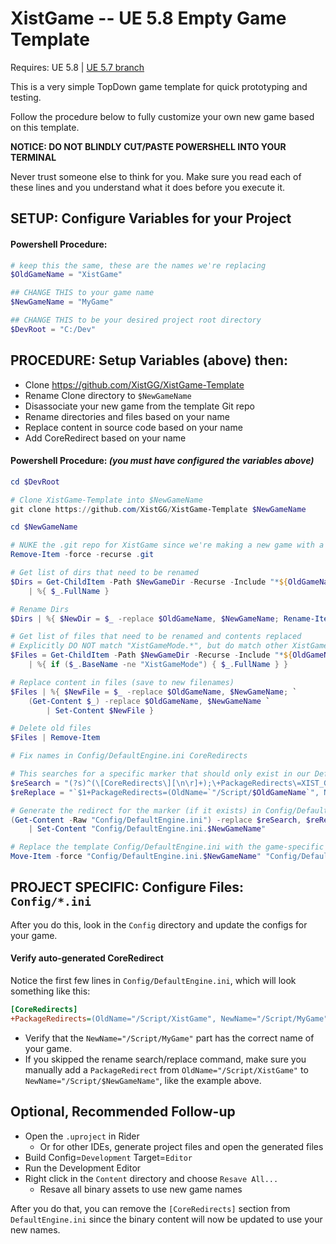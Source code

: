 # XistGame -- UE 5.8 Empty Game Template

Requires: UE 5.8
| [UE 5.7 branch](https://github.com/XistGG/XistGame-Template/tree/ue-5.7)

This is a very simple TopDown game template for quick prototyping and testing.

Follow the procedure below to fully customize your own new game based on this template.

**NOTICE: DO NOT BLINDLY CUT/PASTE POWERSHELL INTO YOUR TERMINAL**

Never trust someone else to think for you. Make sure you read each of these lines
and you understand what it does before you execute it.

## SETUP: Configure Variables for your Project

#### Powershell Procedure:

```powershell
# keep this the same, these are the names we're replacing
$OldGameName = "XistGame"
```

```powershell
## CHANGE THIS to your game name
$NewGameName = "MyGame"
```

```powershell
## CHANGE THIS to be your desired project root directory
$DevRoot = "C:/Dev"
```

## PROCEDURE: Setup Variables (above) then:

- Clone https://github.com/XistGG/XistGame-Template
- Rename Clone directory to `$NewGameName`
- Disassociate your new game from the template Git repo
- Rename directories and files based on your name
- Replace content in source code based on your name
- Add CoreRedirect based on your name

#### Powershell Procedure:  *(you **must** have configured the variables above)*

```powershell
cd $DevRoot
```

```powershell
# Clone XistGame-Template into $NewGameName
git clone https://github.com/XistGG/XistGame-Template $NewGameName
```

```powershell
cd $NewGameName
```

```powershell
# NUKE the .git repo for XistGame since we're making a new game with a new repo
Remove-Item -force -recurse .git
```

```powershell
# Get list of dirs that need to be renamed
$Dirs = Get-ChildItem -Path $NewGameDir -Recurse -Include "*${OldGameName}*" -Dir `
	| %{ $_.FullName }
```

```powershell
# Rename Dirs
$Dirs | %{ $NewDir = $_ -replace $OldGameName, $NewGameName; Rename-Item $_ $NewDir }
```

```powershell
# Get list of files that need to be renamed and contents replaced
# Explicitly DO NOT match "XistGameMode.*", but do match other XistGame files
$Files = Get-ChildItem -Path $NewGameDir -Recurse -Include "*${OldGameName}*" -File `
	| %{ if ($_.BaseName -ne "XistGameMode") { $_.FullName } }
```

```powershell
# Replace content in files (save to new filenames)
$Files | %{ $NewFile = $_ -replace $OldGameName, $NewGameName; `
	(Get-Content $_) -replace $OldGameName, $NewGameName `
		| Set-Content $NewFile }
```

```powershell
# Delete old files
$Files | Remove-Item
```

```powershell
# Fix names in Config/DefaultEngine.ini CoreRedirects

# This searches for a specific marker that should only exist in our DefaultEngine.ini template
$reSearch = "(?s)^(\[CoreRedirects\][\n\r]+);\+PackageRedirects\=XIST_GAME_PACKAGE_REDIRECT[^\n\r]*"
$reReplace = "`$1+PackageRedirects=(OldName=`"/Script/$OldGameName`", NewName=`"/Script/$NewGameName`", MatchSubstring=true)"

# Generate the redirect for the marker (if it exists) in Config/DefaultEngine.ini
(Get-Content -Raw "Config/DefaultEngine.ini") -replace $reSearch, $reReplace `
	| Set-Content "Config/DefaultEngine.ini.$NewGameName"
```

```powershell
# Replace the template Config/DefaultEngine.ini with the game-specific Config/DefaultEngine.ini.$NewGameName
Move-Item -force "Config/DefaultEngine.ini.$NewGameName" "Config/DefaultEngine.ini"
```

## PROJECT SPECIFIC: Configure Files: `Config/*.ini`

After you do this, look in the `Config` directory and update the configs for your game.

#### Verify auto-generated CoreRedirect

Notice the first few lines in `Config/DefaultEngine.ini`, which will look something like this:

```ini
[CoreRedirects]
+PackageRedirects=(OldName="/Script/XistGame", NewName="/Script/MyGame", MatchSubstring=true)
```

- Verify that the `NewName="/Script/MyGame"` part has the correct name of your game.
- If you skipped the rename search/replace command, make sure you manually add a `PackageRedirect`
  from `OldName="/Script/XistGame"` to `NewName="/Script/$NewGameName"`, like the example above.

## Optional, Recommended Follow-up

- Open the `.uproject` in Rider
  - Or for other IDEs, generate project files and open the generated files
- Build Config=`Development` Target=`Editor`
- Run the Development Editor
- Right click in the `Content` directory and choose `Resave All...`
  - Resave all binary assets to use new game names

After you do that, you can remove the `[CoreRedirects]` section from `DefaultEngine.ini`
since the binary content will now be updated to use your new names.
